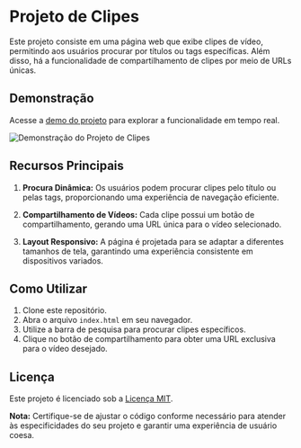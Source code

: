 # Projeto de Clipes

Este projeto consiste em uma página web que exibe clipes de vídeo, permitindo aos usuários procurar por títulos ou tags específicas. Além disso, há a funcionalidade de compartilhamento de clipes por meio de URLs únicas.

## Demonstração

Acesse a [demo do projeto](https://eupane.github.io/arquivados/clipes/) para explorar a funcionalidade em tempo real.

![Demonstração do Projeto de Clipes](https://i.imgur.com/iACjFwA.jpeg)

## Recursos Principais

1. **Procura Dinâmica:** Os usuários podem procurar clipes pelo título ou pelas tags, proporcionando uma experiência de navegação eficiente.

2. **Compartilhamento de Vídeos:** Cada clipe possui um botão de compartilhamento, gerando uma URL única para o vídeo selecionado.

3. **Layout Responsivo:** A página é projetada para se adaptar a diferentes tamanhos de tela, garantindo uma experiência consistente em dispositivos variados.

## Como Utilizar

1. Clone este repositório.
2. Abra o arquivo `index.html` em seu navegador.
3. Utilize a barra de pesquisa para procurar clipes específicos.
4. Clique no botão de compartilhamento para obter uma URL exclusiva para o vídeo desejado.

## Licença

Este projeto é licenciado sob a [Licença MIT](LICENSE).

**Nota:** Certifique-se de ajustar o código conforme necessário para atender às especificidades do seu projeto e garantir uma experiência de usuário coesa.

